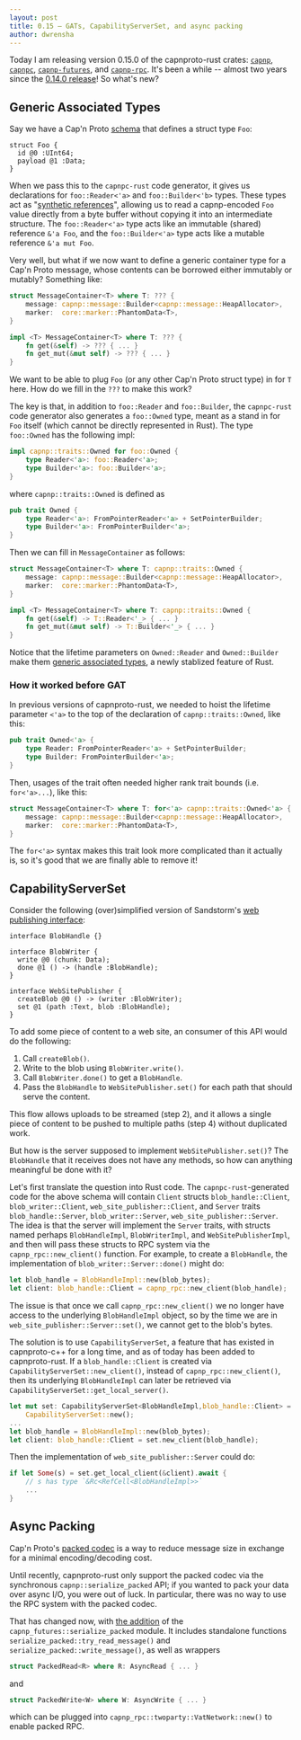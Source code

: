 ```yaml
---
layout: post
title: 0.15 — GATs, CapabilityServerSet, and async packing
author: dwrensha
---
```


Today I am releasing version 0.15.0 of the capnproto-rust crates:
[`capnp`](https://crates.io/crates/capnp),
[`capnpc`](https://crates.io/crates/capnpc),
[`capnp-futures`](https://crates.io/crates/capnp-futures),
and [`capnp-rpc`](https://crates.io/crates/capnp-rpc).
It's been a while -- almost two years since the
[0.14.0 release]({{site.baseurl}}/2020/12/19/atomic-read-limiting.html)!
So what's new?


## Generic Associated Types


Say we have a Cap'n Proto [schema](https://capnproto.org/language.html)
that defines a struct type `Foo`:

```
struct Foo {
  id @0 :UInt64;
  payload @1 :Data;
}
```

When we pass this to the `capnpc-rust` code generator, it
gives us declarations for `foo::Reader<'a>` and `foo::Builder<'b>` types.
These types act as
"[synthetic references]({{site.baseurl}}/2014/12/27/custom-mutable-references.html)",
allowing us to
read a capnp-encoded `Foo` value directly from a byte buffer without
copying it into an intermediate structure.
The `foo::Reader<'a>` type acts like an immutable (shared) reference `&'a Foo`,
and the `foo::Builder<'a>` type acts like a mutable reference `&'a mut Foo`.

Very well, but what if we now want to define
a generic container type for a Cap'n Proto message,
whose contents can be borrowed either immutably or mutably?
Something like:

```rust
struct MessageContainer<T> where T: ??? {
    message: capnp::message::Builder<capnp::message::HeapAllocator>,
    marker:  core::marker::PhantomData<T>,
}

impl <T> MessageContainer<T> where T: ??? {
    fn get(&self) -> ??? { ... }
    fn get_mut(&mut self) -> ??? { ... }
}
```

We want to be able to plug `Foo` (or any other Cap'n Proto struct type)
in for `T` here. How do we fill in the `???` to make this work?

The key is that, in addition to `foo::Reader` and `foo::Builder`,
the `capnpc-rust` code generator also generates
a `foo::Owned` type, meant as a stand in for `Foo` itself
(which cannot be directly represented in Rust).
The type `foo::Owned` has the following impl:
```rust
impl capnp::traits::Owned for foo::Owned {
    type Reader<'a>: foo::Reader<'a>;
    type Builder<'a>: foo::Builder<'a>;
}
```
where `capnp::traits::Owned` is defined as

```rust
pub trait Owned {
    type Reader<'a>: FromPointerReader<'a> + SetPointerBuilder;
    type Builder<'a>: FromPointerBuilder<'a>;
}
```

Then we can fill in `MessageContainer` as follows:

```rust
struct MessageContainer<T> where T: capnp::traits::Owned {
    message: capnp::message::Builder<capnp::message::HeapAllocator>,
    marker:  core::marker::PhantomData<T>,
}

impl <T> MessageContainer<T> where T: capnp::traits::Owned {
    fn get(&self) -> T::Reader<'_> { ... }
    fn get_mut(&mut self) -> T::Builder<'_> { ... }
}

```

Notice that the lifetime parameters on `Owned::Reader`
and `Owned::Builder` make them
[generic associated types](https://blog.rust-lang.org/2022/10/28/gats-stabilization.html),
a newly stablized feature of Rust.

### How it worked before GAT

In previous versions of capnproto-rust,
we needed to hoist the lifetime parameter `<'a>` to the top
of the declaration of `capnp::traits::Owned`, like this:

```rust
pub trait Owned<'a> {
    type Reader: FromPointerReader<'a> + SetPointerBuilder;
    type Builder: FromPointerBuilder<'a>;
}
```

Then, usages of the trait often needed higher rank trait bounds (i.e. `for<'a>...`),
like this:


```rust
struct MessageContainer<T> where T: for<'a> capnp::traits::Owned<'a> {
    message: capnp::message::Builder<capnp::message::HeapAllocator>,
    marker:  core::marker::PhantomData<T>,
}
```

The `for<'a>` syntax makes this trait look more complicated than it actually is,
so it's good that we are finally able to remove it!


## CapabilityServerSet

Consider the following (over)simplified version of
Sandstorm's [web publishing interface](https://github.com/sandstorm-io/sandstorm/blob/d8be67ad5f703bb73f5da4e607cce07106c2a0f1/src/sandstorm/web-publishing.capnp#L24-L98):

```
interface BlobHandle {}

interface BlobWriter {
  write @0 (chunk: Data);
  done @1 () -> (handle :BlobHandle);
}

interface WebSitePublisher {
  createBlob @0 () -> (writer :BlobWriter);
  set @1 (path :Text, blob :BlobHandle);
}
```

To add some piece of content to a web site, an consumer of this API would do the following:

1. Call `createBlob()`.
2. Write to the blob using `BlobWriter.write()`.
3. Call `BlobWriter.done()` to get a `BlobHandle`.
4. Pass the `BlobHandle` to `WebSitePublisher.set()` for each path that should serve the content.

This flow allows uploads to be streamed (step 2),
and it allows a single piece of content to be pushed to multiple paths
(step 4) without duplicated work.

But how is the server supposed to implement `WebSitePublisher.set()`?
The `BlobHandle` that it receives does not have any methods,
so how can anything meaningful be done with it?

Let's first translate the question into Rust code.
The `capnpc-rust`-generated code for the above schema will contain
`Client` structs `blob_handle::Client`, `blob_writer::Client`,
`web_site_publisher::Client`, and `Server` traits
`blob_handle::Server`, `blob_writer::Server`, `web_site_publisher::Server`.
The idea is that the server will implement the `Server` traits,
with structs named perhaps `BlobHandleImpl`, `BlobWriterImpl`,
and `WebSitePublisherImpl`, and then will pass these
structs to RPC system via the `capnp_rpc::new_client()` function.
For example, to create a `BlobHandle`, the implementation
of `blob_writer::Server::done()` might do:

```rust
let blob_handle = BlobHandleImpl::new(blob_bytes);
let client: blob_handle::Client = capnp_rpc::new_client(blob_handle);
```

The issue is that once we call `capnp_rpc::new_client()` we no longer have
access to the underlying `BlobHandleImpl` object,
so by the time we are in `web_site_publisher::Server::set()`, we cannot
get to the blob's bytes.

The solution is to use `CapabilityServerSet`,
a feature that has existed in capnproto-c++
for a long time, and as of today has been added to capnproto-rust.
If a `blob_handle::Client` is created via `CapabilityServerSet::new_client()`,
instead of `capnp_rpc::new_client()`,
then its underlying `BlobHandleImpl` can later be retrieved
via `CapabilityServerSet::get_local_server()`.


```rust
let mut set: CapabilityServerSet<BlobHandleImpl,blob_handle::Client> =
    CapabilityServerSet::new();
...
let blob_handle = BlobHandleImpl::new(blob_bytes);
let client: blob_handle::Client = set.new_client(blob_handle);
```

Then the implementation of `web_site_publisher::Server` could do:

```rust
if let Some(s) = set.get_local_client(&client).await {
    // s has type `&Rc<RefCell<BlobHandleImpl>>`
    ...
}
```


## Async Packing

Cap'n Proto's
[packed codec](https://capnproto.org/encoding.html#packing)
is a way to reduce message size in exchange for
a minimal encoding/decoding cost.

Until recently, capnproto-rust only support the packed codec
via the synchronous `capnp::serialize_packed` API; if you
wanted to pack your data over async I/O, you were out of luck.
In particular, there was no way to use the RPC system with the packed codec.

That has changed now, with
[the addition](https://github.com/capnproto/capnproto-rust/pull/296)
of the `capnp_futures::serialize_packed` module.
It includes standalone functions
`serialize_packed::try_read_message()` and
`serialize_packed::write_message()`, as well
as wrappers

```rust
struct PackedRead<R> where R: AsyncRead { ... }
```
and

```rust
struct PackedWrite<W> where W: AsyncWrite { ... }
```
which can be plugged into `capnp_rpc::twoparty::VatNetwork::new()`
to enable packed RPC.




